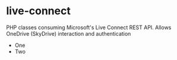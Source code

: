 live-connect
============

PHP classes consuming Microsoft's Live Connect REST API. Allows OneDrive (SkyDrive) interaction and authentication

 - One
 - Two
